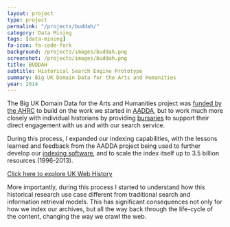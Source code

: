 ```yaml
---
layout: project
type: project
permalink: "/projects/buddah/"
category: Data Mining
tags: [data-mining]
fa-icon: fa-code-fork
background: /projects/images/buddah.png
screenshot: /projects/images/buddah.png
title: BUDDAH
subtitle: Historical Search Engine Prototype
summary: Big UK Domain Data for the Arts and Humanities
year: 2014
---
```


The Big UK Domain Data for the Arts and Humanities project was [funded by the AHRC][1] to build on the work we started in [AADDA][4], but to work much more closely with individual historians by providing [bursaries][5] to support their direct engagement with us and with our search service.

During this process, I expanded our indexing capabilities, with the lessons learned and feedback from the AADDA project being used to further develop our [indexing software][6], and to scale the index itself up to 3.5 billion resources (1996-2013).

<div class="centered">
<a class="btn btn-theme" href="https://www.webarchive.org.uk/shine/graph">Click here to explore UK Web History</a>
</div>

More importantly, during this process I started to understand how this historical research use case different from traditional search and information retrieval models. This has significant consequences not only for how we index our archives, but all the way back through the life-cycle of the content, changing the way we crawl the web.

[1]: http://www.ahrc.ac.uk/News-and-Events/News/Pages/Digital-Transformations-in-the-Arts-and-Humanities---Big-Data-Projects-Call.aspx
[2]: http://buddah.projects.history.ac.uk/
[3]: http://www.history.ac.uk/projects/digital/big-uk-domain-data-arts-and-humanities
[4]: {{site.baseurl}}/projects/aadda/
[5]: http://buddah.projects.history.ac.uk/news/bursaries/
[6]: {{site.baseurl}}/projects/webarchive-discovery/
